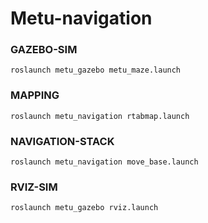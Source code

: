 # Metu-navigation

### GAZEBO-SIM
```shell
roslaunch metu_gazebo metu_maze.launch
```

### MAPPING
```shell
roslaunch metu_navigation rtabmap.launch
```

### NAVIGATION-STACK
```shell
roslaunch metu_navigation move_base.launch
```

### RVIZ-SIM
```shell
roslaunch metu_gazebo rviz.launch
```
